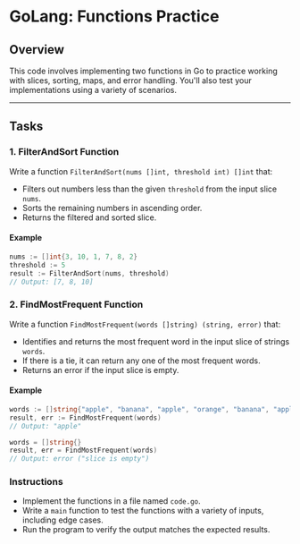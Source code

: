 # GoLang: Functions Practice

## Overview

This code involves implementing two functions in Go to practice working with slices, sorting, maps, and error handling. You'll also test your implementations using a variety of scenarios.

---

## Tasks

### 1. **FilterAndSort Function**

Write a function `FilterAndSort(nums []int, threshold int) []int` that:
- Filters out numbers less than the given `threshold` from the input slice `nums`.
- Sorts the remaining numbers in ascending order.
- Returns the filtered and sorted slice.

#### Example
```go
nums := []int{3, 10, 1, 7, 8, 2}
threshold := 5
result := FilterAndSort(nums, threshold)
// Output: [7, 8, 10]
```

### 2. **FindMostFrequent Function**

Write a function `FindMostFrequent(words []string) (string, error)` that:
- Identifies and returns the most frequent word in the input slice of strings `words`.
- If there is a tie, it can return any one of the most frequent words.
- Returns an error if the input slice is empty.

#### Example
```go
words := []string{"apple", "banana", "apple", "orange", "banana", "apple"}
result, err := FindMostFrequent(words)
// Output: "apple"

words = []string{}
result, err = FindMostFrequent(words)
// Output: error ("slice is empty")
```

### **Instructions**

- Implement the functions in a file named `code.go`.
- Write a `main` function to test the functions with a variety of inputs, including edge cases.
- Run the program to verify the output matches the expected results.

